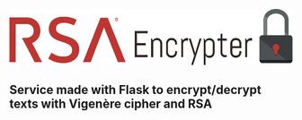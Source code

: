 <p align="center">
  <img src="https://github.com/AxelJunes/RSA_Encrypter/blob/master/Flask/static/img/logo.png" height=100>
</p>

## Service made with Flask to encrypt/decrypt texts with Vigenère cipher and RSA
